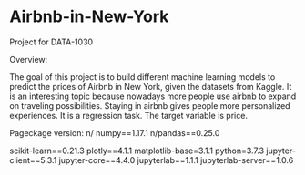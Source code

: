 # Airbnb-in-New-York
Project for DATA-1030

Overview:

The goal of this project is to build different machine learning models to predict the prices of Airbnb in New York, given the datasets from Kaggle. It is an interesting topic because nowadays more people use airbnb to expand on traveling possibilities. Staying in airbnb gives people more personalized experiences. It is a regression task. The target variable is price.


Pageckage version:
n/
numpy==1.17.1
n/pandas==0.25.0

scikit-learn==0.21.3
plotly==4.1.1
matplotlib-base=3.1.1
python=3.7.3
jupyter-client==5.3.1
jupyter-core==4.4.0
jupyterlab==1.1.1
jupyterlab-server==1.0.6
